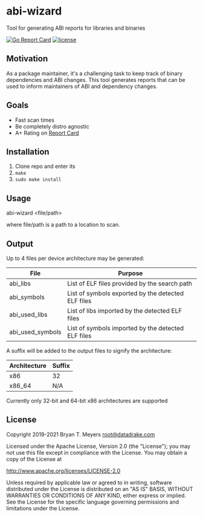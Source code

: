 # abi-wizard
Tool for generating ABI reports for libraries and binaries

[![Go Report Card](https://goreportcard.com/badge/github.com/DataDrake/abi-wizard)](https://goreportcard.com/report/github.com/DataDrake/abi-wizard) [![license](https://img.shields.io/github/license/DataDrake/abi-wizard.svg)]() 

## Motivation

As a package maintainer, it's a challenging task to keep track of binary dependencies and ABI changes. This tool generates reports that can be used to inform maintainers of ABI and dependency changes.

## Goals
 * Fast scan times
 * Be completely distro agnostic
 * A+ Rating on [Report Card](https://goreportcard.com/report/github.com/DataDrake/abi-wizard)
 
## Installation

1. Clone repo and enter its
2. `make`
3. `sudo make install`

## Usage

abi-wizard <file/path>

where file/path is a path to a location to scan.

## Output

Up to 4 files per device architecture may be generated:

| File             | Purpose                                            |
| ---------------- | -------------------------------------------------- |
| abi_libs         | List of ELF files provided by the search path      |
| abi_symbols      | List of symbols exported by the detected ELF files |
| abi_used_libs    | List of libs imported by the detected ELF files    |
| abi_used_symbols | List of symbols imported by the detected ELF files |

A suffix will be added to the output files to signify the architecture:

| Architecture | Suffix |
| ------------ | ------ |
| x86          | 32     |
| x86_64       | N/A    |

Currently only 32-bit and 64-bit x86 architectures are supported

## License
 
Copyright 2019-2021 Bryan T. Meyers <root@datadrake.com>
 
Licensed under the Apache License, Version 2.0 (the "License");
you may not use this file except in compliance with the License.
You may obtain a copy of the License at
 
http://www.apache.org/licenses/LICENSE-2.0
 
Unless required by applicable law or agreed to in writing, software
distributed under the License is distributed on an "AS IS" BASIS,
WITHOUT WARRANTIES OR CONDITIONS OF ANY KIND, either express or implied.
See the License for the specific language governing permissions and
limitations under the License.
